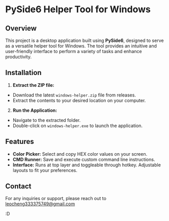 # PySide6 Helper Tool for Windows

## Overview

This project is a desktop application built using **PySide6**, designed to serve as a versatile helper tool for Windows. The tool provides an intuitive and user-friendly interface to perform a variety of tasks and enhance productivity.

## Installation

1. **Extract the ZIP file:**

- Download the latest `windows-helper.zip` file from releases.
- Extract the contents to your desired location on your computer.

2. **Run the Application:**

- Navigate to the extracted folder.
- Double-click on `windows-helper.exe` to launch the application.

## Features

- **Color Picker:** Select and copy HEX color values on your screen.
- **CMD Runner:** Save and execute custom command line instructions.
- **Interface:** Runs at top layer and toggleable through hotkey. Adjustable layouts to fit your preferences.

## Contact

For any inquiries or support, please reach out to leocheng333375749@gmail.com

:D
